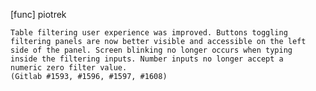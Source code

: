 [func] piotrek

    Table filtering user experience was improved. Buttons toggling
    filtering panels are now better visible and accessible on the left
    side of the panel. Screen blinking no longer occurs when typing
    inside the filtering inputs. Number inputs no longer accept a
    numeric zero filter value.
    (Gitlab #1593, #1596, #1597, #1608)